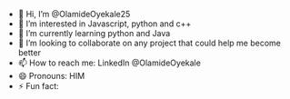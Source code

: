 - 👋 Hi, I’m @OlamideOyekale25
- 👀 I’m interested in Javascript, python and c++
- 🌱 I’m currently learning python and Java
- 💞️ I’m looking to collaborate on any project that could help me become better
- 📫 How to reach me: LinkedIn @OlamideOyekale
- 😄 Pronouns: HIM
- ⚡ Fun fact: 

<!---
OlamideOyekale25/OlamideOyekale25 is a ✨ special ✨ repository because its `README.md` (this file) appears on your GitHub profile.
You can click the Preview link to take a look at your changes.
--->
